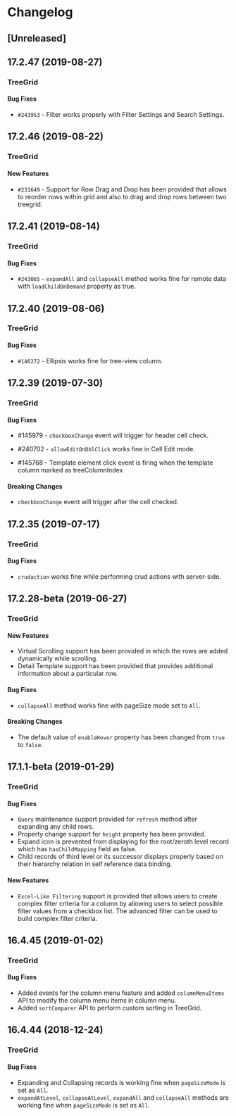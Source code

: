 # Changelog

## [Unreleased]

## 17.2.47 (2019-08-27)

### TreeGrid

#### Bug Fixes

- `#243953` - Filter works properly with Filter Settings and Search Settings.

## 17.2.46 (2019-08-22)

### TreeGrid

#### New Features

- `#231649` - Support for Row Drag and Drop has been provided that allows to reorder rows within grid and also to drag and drop rows between two treegrid.

## 17.2.41 (2019-08-14)

### TreeGrid

#### Bug Fixes

- `#243065` - `expandAll` and `collapseAll` method works fine for remote data with `loadChildOnDemand` property as true.

## 17.2.40 (2019-08-06)

### TreeGrid

#### Bug Fixes

- `#146272` - Ellipsis works fine for tree-view column.

## 17.2.39 (2019-07-30)

### TreeGrid

#### Bug Fixes

- #145979 - `checkboxChange` event will trigger for header cell check.
- #240702 - `allowEditOnDblClick` works fine in Cell Edit mode.

- #145768 - Template element click event is firing when the template column marked as treeColumnIndex


#### Breaking Changes

- `checkboxChange` event will trigger after the cell checked.

## 17.2.35 (2019-07-17)

### TreeGrid

#### Bug Fixes

- `crudaction` works fine while performing crud actions with server-side.

## 17.2.28-beta (2019-06-27)

### TreeGrid

#### New Features

- Virtual Scrolling support has been provided in which the rows are added dynamically while scrolling.
- Detail Template support has been provided that provides additional information about a particular row.

#### Bug Fixes

- `collapseAll` method works fine with pageSize mode set to `All`.

#### Breaking Changes

- The default value of `enableHover` property has been changed from `true` to `false`.

## 17.1.1-beta (2019-01-29)

### TreeGrid

#### Bug Fixes

- `Query` maintenance support provided for `refresh` method after expanding any child rows.
- Property change support for `height` property has been provided.
- Expand icon is prevented from displaying for the root/zeroth level record which has `hasChildMapping` field as false.
- Child records of third level or its successor displays properly based on their hierarchy relation in self reference data binding.

#### New Features

- `Excel-Like Filtering` support is provided that allows users to create complex filter criteria for a column by allowing users to select possible filter values from a checkbox list. The advanced filter can be used to build complex filter criteria.

## 16.4.45 (2019-01-02)

### TreeGrid

#### Bug Fixes

- Added events for the column menu feature and added `columnMenuItems` API to modify the column menu items in column menu.
- Added `sortComparer` API to perform custom sorting in TreeGrid.

## 16.4.44 (2018-12-24)

### TreeGrid

#### Bug Fixes

- Expanding and Collapsing records is working fine when `pageSizeMode` is set as `All`.
- `expandAtLevel`, `collapseAtLevel`, `expandAll` and `collapseAll` methods are working fine when `pageSizeMode` is set as `All`.


